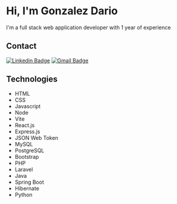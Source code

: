 # Hi, I'm Gonzalez Dario

I'm a full stack web application developer with 1 year of experience

## Contact
[![Linkedin Badge](https://img.shields.io/badge/Gonzalez_Dario-blue?style=flat-square&logo=Linkedin&logoColor=white)](https://www.linkedin.com/in/dariog98/) [![Gmail Badge](https://img.shields.io/badge/darioggonzalez98@gmail.com-c14438?style=flat-square&logo=Gmail&logoColor=white)](mailto:darioggonzalez98@gmail.com)

## Technologies
- HTML
- CSS
- Javascript
- Node
- Vite
- React.js
- Express.js
- JSON Web Token
- MySQL
- PostgreSQL
- Bootstrap
- PHP
- Laravel
- Java
- Spring Boot
- Hibernate
- Python
